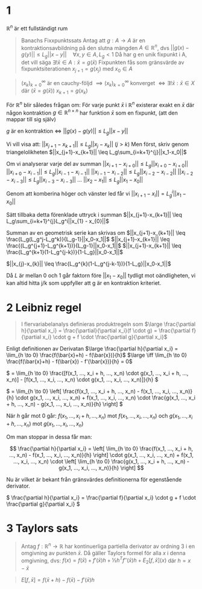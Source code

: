 # 1
$\mathbb{R}^n$ är ett fullständigt rum

> Banachs Fixxpunktssats
Antag att $g : A \to A$ är en kontraktionsavbildning på den slutna mängden $A \in \mathbb{R}^n$, dvs
$||g(x) - g(y)|| \leq L_g||x-y||\quad \forall x,y \in A, L_g < 1$
Då har g en unik fixpunkt i A, det vill säga
$\exists! \bar{x} \in A : \bar{x} = g(\bar{x})$
Fixpunkten fås som gränsvärde av fixpunktsiterationen $x_{j+1} = g(x_j)$ med $x_0 \in A$

> $(x_k)^\infty_{k=0}$ är en cauchy-följd
$\implies (x_k)^\infty_{k=0}$ konverget
$\iff \exists! \bar{x} : \bar{x} \in X$ där $(\bar{x} = g(\bar{x}))$
$x_{k+1} = g(x_k)$


För $\mathbb{R}^n$ blir således frågan om:
För varje punkt $\bar{x}$ i $\mathbb{R}^n$ existerar exakt en $\bar{x}$ där någon kontraktion $g \in \mathbb{R}^{n\times n}$ har funktion $\bar{x}$ som en fixpunkt, (att den mappar till sig själv)

$g$ är en kontraktion $\iff$ $||g(x) - g(y)|| \leq L_g||x-y||$

Vi vill visa att:
$||x_{j+1}-x_{k+1}|| \leq L_g||x_{j} - x_{k}||$ ($j>k$)
Men först, skriv genom triangelolikheten
$||x_{j+1}-x_{k+1}|| \leq L_g\sum_{i=k+1}^{j}||x_1-x_0||$

Om vi analyserar varje del av summan
$||x_{i+1}-x_{i+0}|| \leq L_g||x_{i+0} - x_{i+0}||$
$||x_{i+0}-x_{i-1}|| \leq L_g||x_{i-1} - x_{i-1}||$
$||x_{i-1}-x_{i-2}|| \leq L_g||x_{i-2} - x_{i-2}||$
$||x_{i-2}-x_{i-3}|| \leq L_g||x_{i-3} - x_{i-3}||$
$...$
$||x_{2}-x_{1}|| \leq L_g||x_{1} - x_{0}||$

Genom att komberina höger och vänster led får vi
$||x_{i+1}-x_{i}|| = L_g^i||x_{1} - x_{0}||$

Sätt tillbaka detta förenklade uttryck i summan
$||x_{j+1}-x_{k+1}|| \leq L_g\sum_{i=k+1}^{j}L_g^i||x_{1} - x_{0}||$

Summan av en geometrisk serie kan skrivas om
$||x_{j+1}-x_{k+1}|| \leq \frac{L_g(L_g^j-L_g^k)}{L_g-1}||x_0-x_1||$
$||x_{j+1}-x_{k+1}|| \leq \frac{(L_g^{j+1}-L_g^{k+1})}{L_g-1}||x_0-x_1||$
$||x_{j+1}-x_{k+1}|| \leq \frac{L_g^{k+1}(1-L_g^{j-k})}{1-L_g}||x_0-x_1||$

$||x_{j}-x_{k}|| \leq \frac{L_g^{k}(1-L_g^{j-k-1})}{1-L_g}||x_0-x_1||$

Då $L$ är mellan 0 och 1 går faktorn före $||x_1-x_0||$ tydligt mot oändligheten, vi kan altid hitta j/k som uppfyller att g är en kontraktion kriteriet.

# 2 Leibniz regel
> I flervariabelanalys definieras produktregeln som
$\large \frac{\partial h}{\partial x_i}
= \frac{\partial}{\partial x_i}(f \cdot g)
= \frac{\partial f}{\partial x_i} \cdot g + f \cdot \frac{\partial g}{\partial x_i}$

Enligt definitionen av Derivatan
$\large \frac{\partial h}{\partial x_i} = \lim_{h \to 0} \frac{f(\bar{x}+h) - f(\bar{x})}{h}$
$\large \iff \lim_{h \to 0} \frac{f(\bar{x}+h) - f(\bar{x}) - f'(\bar{x})}{h} = 0$

$ 
 = \lim_{h \to 0} \frac{[f(x_1, ..., x_i + h, ..., x_n) \cdot g(x_1, ..., x_i + h, ..., x_n)] - [f(x_1, ..., x_i, ..., x_n) \cdot g(x_1, ..., x_i, ..., x_n)]}{h}
$

$
 = \lim_{h \to 0} \left[ \frac{f(x_1, ..., x_i + h, ..., x_n) - f(x_1, ..., x_i, ..., x_n)}{h} \cdot g(x_1, ..., x_i, ..., x_n) + f(x_1, ..., x_i, ..., x_n) \cdot \frac{g(x_1, ..., x_i + h, ..., x_n) - g(x_1, ..., x_i, ..., x_n)}{h} \right]
$

När $h$ går mot 0 går:
$f(x_1, ..., x_i + h, ..., x_n)$ mot $f(x_1, ..., x_i, ..., x_n)$ och
$g(x_1, ..., x_i + h, ..., x_n)$ mot $g(x_1, ..., x_i, ..., x_n)$

Om man stoppar in dessa får man:

$$
\frac{\partial h}{\partial x_i} = \left[ \lim_{h \to 0} \frac{f(x_1, ..., x_i + h, ..., x_n) - f(x_1, ..., x_i, ..., x_n)}{h} \right] \cdot g(x_1, ..., x_i, ..., x_n) + f(x_1, ..., x_i, ..., x_n) \cdot \left[ \lim_{h \to 0} \frac{g(x_1, ..., x_i + h, ..., x_n) - g(x_1, ..., x_i, ..., x_n)}{h} \right]
$$

Nu är vilket är bekant från gränsvärdes definitionerna för egenstående derivator.

$
\frac{\partial h}{\partial x_i} = \frac{\partial f}{\partial x_i} \cdot g + f \cdot \frac{\partial g}{\partial x_i}
$


# 3 Taylors sats
> Antag $f : \mathbb{R}^n \to \mathbb{R}$ har kontinuerliga partiella derivator av ordning 3 i en omgivning av punkten $\bar{x}$. Då gäller Taylors formel för alla $x$ i denna omgivning, dvs:
$f(x) = f(\bar{x}) + f'(\bar{x})h + ½h^Tf''(\bar{x})h+E_2[f, \bar{x}](x)$ där $h=x-\bar{x}$

> $E[f,\bar{x}] = f(\bar{x}+h)-f(\bar{x})-f'(\bar{x})h$
